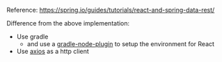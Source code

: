 Reference: https://spring.io/guides/tutorials/react-and-spring-data-rest/

Difference from the above implementation:

- Use gradle
  - and use a [gradle-node-plugin][1] to setup the environment for React
- Use [axios][2] as a http client

[1]: https://github.com/srs/gradle-node-plugin/blob/master/docs/node.md "gradle-node-plugin"
[2]: https://github.com/mzabriskie/axios "axios"

